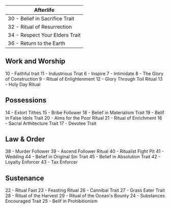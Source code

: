 | Afterlife |
| --------- |
| 30 - Belief in Sacrifice Trait | 31 - Belief in Afterlife Trait |
| 32 - Ritual of Resurrection | 33 - Funeral |
| 34 - Respect Your Elders Trait | 35 - Good Die Young Trait |
| 36 - Return to the Earth | 37 - Grieve the fallen |


## Work and Worship
10 - Faithful trait
11 - Industrious Triat
6 - Inspire
7 - Intimidate
8 - The Glory of Construction
9 - Ritual of Enlightenment
12 - Glory Through Toil Ritual
13 - Holy Day Ritual

## Possessions
14 - Extort Tithes
15 - Bribe Follower
18 - Belief in Materialism Trait
19 - Belif in False Idols Trait
20 - Alms for the Poor Ritual
21 - Ritual of Enrichment
16 - Sacral Arthitecture Trait
17 - Devotee Trait

## Law & Order
38 - Murder Follower
39 - Ascend Follower Ritual
40 - Ritualist Fight Pit
41 - Wedding
44 - Belief in Original Sin Trait
45 - Belief in Absolution Trait
42 - Loyalty Enforcer
43 - Tax Enforcer

## Sustenance
22 - Ritual Fast
23 - Feasting Ritual
26 - Cannibal Trait
27 - Grass Eater Trait
28 - Ritual of the Harvest
29 - Ritual of the Ocean's Bounty
24 - Substances Encouraged Trait
25 - Belif in Prohibitionism
